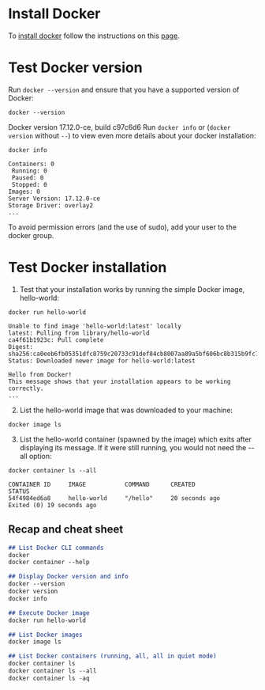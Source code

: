 # Install Docker

To [install docker](https://docs.docker.com/engine/installation/) follow the instructions on this [page](https://docs.docker.com/engine/installation/). 

# Test Docker version
Run `docker --version` and ensure that you have a supported version of Docker:

```
docker --version
```

Docker version 17.12.0-ce, build c97c6d6
Run `docker info` or (`docker version` without `--`) to view even more details about your docker installation:

```
docker info

Containers: 0
 Running: 0
 Paused: 0
 Stopped: 0
Images: 0
Server Version: 17.12.0-ce
Storage Driver: overlay2
...
```

To avoid permission errors (and the use of sudo), add your user to the docker group. 

# Test Docker installation

1. Test that your installation works by running the simple Docker image, hello-world:

```
docker run hello-world
```
```
Unable to find image 'hello-world:latest' locally
latest: Pulling from library/hello-world
ca4f61b1923c: Pull complete
Digest: sha256:ca0eeb6fb05351dfc8759c20733c91def84cb8007aa89a5bf606bc8b315b9fc7
Status: Downloaded newer image for hello-world:latest

Hello from Docker!
This message shows that your installation appears to be working correctly.
...
```

2. List the hello-world image that was downloaded to your machine:
```
docker image ls
```
3. List the hello-world container (spawned by the image) which exits after displaying its message. If it were still running, you would not need the --all option:

```
docker container ls --all
```
```
CONTAINER ID     IMAGE           COMMAND      CREATED            STATUS
54f4984ed6a8     hello-world     "/hello"     20 seconds ago     Exited (0) 19 seconds ago
```

## Recap and cheat sheet
```md
## List Docker CLI commands
docker
docker container --help

## Display Docker version and info
docker --version
docker version
docker info

## Execute Docker image
docker run hello-world

## List Docker images
docker image ls

## List Docker containers (running, all, all in quiet mode)
docker container ls
docker container ls --all
docker container ls -aq
```

